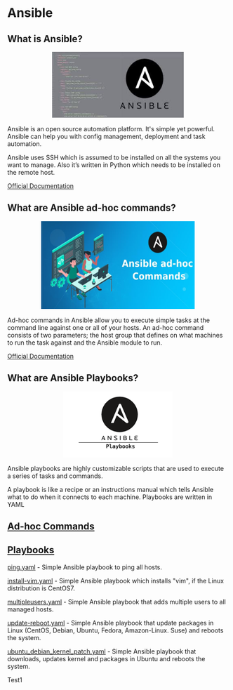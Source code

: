 # Ansible

## What is Ansible?

<p align="center">
  <img width="300" height="150" src="img/Ansible.jpg">
</p>

Ansible is an open source automation platform. It's simple yet powerful. Ansible can help you with config management, deployment and task automation.

Ansible uses SSH which is assumed to be installed on all the systems you want to manage. Also it’s written in Python which needs to be installed on the remote host.

[Official Documentation](https://www.ansible.com/)

## What are Ansible ad-hoc commands?
<p align="center">
  <img width="350" height="200" src="img/adhoc.png">
</p>

Ad-hoc commands in Ansible allow you to execute simple tasks at the command line against one or all of your hosts. An ad-hoc command consists of two parameters; the host group that defines on what machines to run the task against and the Ansible module to run.

[Official Documentation](https://docs.ansible.com/ansible/latest/user_guide/intro_adhoc.html)

## What are Ansible Playbooks?
<p align="center">
  <img width="250" height="150" src="img/AnsiblePlaybook.png">
</p>

Ansible playbooks are highly customizable scripts that are used to execute a series of tasks and commands. 

A playbook is like a recipe or an instructions manual which tells Ansible what to do when it connects to each machine. Playbooks are written in YAML

## [Ad-hoc Commands](ad-hoc)


## [Playbooks](playbooks)

[ping.yaml](playbooks/ping.yaml) - Simple Ansible playbook to ping all hosts. 

[install-vim.yaml](playbooks/install-vim.yaml) - Simple Ansible playbook which installs "vim", if the Linux distribution is CentOS7.

[multipleusers.yaml](playbooks/multipleusers.yaml) - Simple Ansible playbook that adds multiple users to all managed hosts.

[update-reboot.yaml](playbooks/update-reboot.yaml) - Simple Ansible playbook that update packages in Linux (CentOS, Debian, Ubuntu, Fedora, Amazon-Linux. Suse) and reboots the system. 

[ubuntu_debian_kernel_patch.yaml](playbooks/ubuntu_debian_kernel_patch.yaml) - Simple Ansible playbook that downloads, updates kernel and packages in Ubuntu and reboots the system. 

Test1
